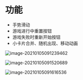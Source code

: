 

# 功能

* 手势滑动
* 游戏进行中重置按钮
* 游戏失败时重新开始按钮
* 小卡片合并、随机出现、移动动画



![image-20210105091239462](https://tva1.sinaimg.cn/large/0081Kckwly1gmck0otzw7j30n215ymyi.jpg)

![image-20210105091520689](https://tva1.sinaimg.cn/large/0081Kckwly1gmck0uhjhxj30pi18ewgo.jpg)

![image-20210105091616536](https://tva1.sinaimg.cn/large/0081Kckwly1gmck0y6p6kj30pi18en9h.jpg)